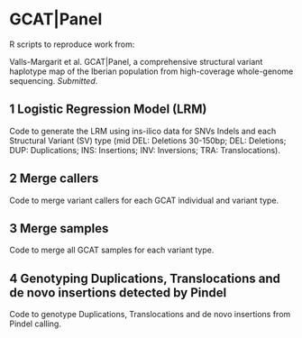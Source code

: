 # GCAT|Panel

R scripts to reproduce work from:

Valls-Margarit et al. GCAT|Panel, a comprehensive structural variant haplotype map of the Iberian population from high-coverage whole-genome sequencing. <i>Submitted</i>.

## 1 Logistic Regression Model (LRM)

Code to generate the LRM using ins-ilico data for SNVs Indels and each Structural Variant (SV) type (mid DEL: Deletions 30-150bp; DEL: Deletions; DUP: Duplications; INS: Insertions; INV: Inversions; TRA: Translocations).

## 2 Merge callers

Code to merge variant callers for each GCAT individual and variant type.

## 3 Merge samples

Code to merge all GCAT samples for each variant type.

## 4 Genotyping Duplications, Translocations and de novo insertions detected by Pindel  

Code to genotype Duplications, Translocations and de novo insertions from Pindel calling.

